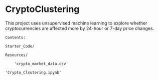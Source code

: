 # CryptoClustering

This project uses unsupervised machine learning to explore whether cryptocurrencies are affected more by 24-hour or 7-day price changes.

    Contents:

    Starter_Code/

    Resources/

        'crypto_market_data.csv'
      
    'Crypto_Clsutering.ipynb'
